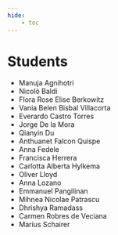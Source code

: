 ```yaml
---
hide:
    - toc
---
```


# Students

- Manuja Agnihotri
- Nicolò Baldi
- Flora Rose Elise Berkowitz
- Vania Belen Bisbal Villacorta
- Everardo Castro Torres
- Jorge De la Mora
- Qianyin Du
- Anthuanet Falcon Quispe
- Anna Fedele
- Francisca Herrera
- Carlotta Alberta Hylkema
- Oliver Lloyd
- Anna Lozano
- Emmanuel Pangilinan
- Mihnea Nicolae Patrascu
- Dhrishya Ramadass
- Carmen Robres de Veciana
- Marius Schairer